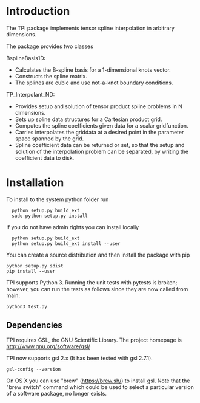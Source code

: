 # Introduction

The TPI package implements tensor spline interpolation in arbitrary dimensions.

The package provides two classes

BsplineBasis1D: 
  * Calculates the B-spline basis for a 1-dimensional knots vector.
  * Constructs the spline matrix.
  * The splines are cubic and use not-a-knot boundary conditions.

TP_Interpolant_ND:
  * Provides setup and solution of tensor product spline problems in N dimensions.
  * Sets up spline data structures for a Cartesian product grid.
  * Computes the spline coefficients given data for a scalar gridfunction.
  * Carries interpolates the griddata at a desired point in the parameter space 
    spanned by the grid.
  * Spline coefficient data can be returned or set, so that the setup and solution of 
    the interpolation problem can be separated, by writing the coefficient data to disk.

# Installation

To install to the system python folder run

```
  python setup.py build_ext
  sudo python setup.py install
```

If you do not have admin rights you can install locally

```
  python setup.py build_ext
  python setup.py build_ext install --user
```

You can create a source distribution and then install the package with pip
```
python setup.py sdist
pip install --user
```

TPI supports Python 3. Running the unit tests with pytests is broken; however, you can run the tests as follows since they are now called from main:
```
python3 test.py
```

## Dependencies

TPI requires GSL, the GNU Scientific Library.
The project homepage is http://www.gnu.org/software/gsl/


TPI now supports gsl 2.x (It has been tested with gsl 2.7.1).
```
gsl-config --version
```

On OS X you can use "brew" (https://brew.sh/) to install gsl.
Note that the "brew switch" command which could be used to select a particular version of a software package, no longer exists.

